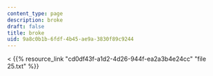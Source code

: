 ```yaml
---
content_type: page
description: broke
draft: false
title: broke
uid: 9a8c0b1b-6fdf-4b45-ae9a-3830f89c9244
---
```

\< {{% resource_link "cd0df43f-a1d2-4d26-944f-ea2a3b4e24cc" "file 25.txt" %}}